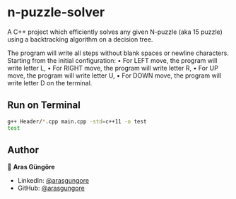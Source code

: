 # n-puzzle-solver

A C++ project which efficiently solves any given N-puzzle (aka 15 puzzle) using a backtracking algorithm on a decision tree.

The program will write all steps without blank spaces or newline characters. Starting from the initial configuration:
• For LEFT move, the program will write letter L,
• For RIGHT move, the program will write letter R,
• For UP move, the program will write letter U,
• For DOWN move, the program will write letter D on the terminal.



## Run on Terminal

```sh
g++ Header/*.cpp main.cpp -std=c++11 -o test
test
```



## Author

👤 **Aras Güngöre**

* LinkedIn: [@arasgungore](https://www.linkedin.com/in/arasgungore)
* GitHub: [@arasgungore](https://github.com/arasgungore)
